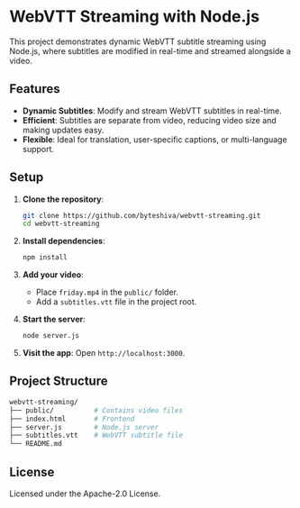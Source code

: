 # WebVTT Streaming with Node.js

This project demonstrates dynamic WebVTT subtitle streaming using Node.js, where subtitles are modified in real-time and streamed alongside a video.

## Features

- **Dynamic Subtitles**: Modify and stream WebVTT subtitles in real-time.
- **Efficient**: Subtitles are separate from video, reducing video size and making updates easy.
- **Flexible**: Ideal for translation, user-specific captions, or multi-language support.

## Setup

1. **Clone the repository**:
    ```bash
    git clone https://github.com/byteshiva/webvtt-streaming.git
    cd webvtt-streaming
    ```

2. **Install dependencies**:
    ```bash
    npm install
    ```

3. **Add your video**:
    - Place `friday.mp4` in the `public/` folder.
    - Add a `subtitles.vtt` file in the project root.

4. **Start the server**:
    ```bash
    node server.js
    ```

5. **Visit the app**: Open `http://localhost:3000`.

## Project Structure

```bash
webvtt-streaming/
├── public/          # Contains video files
├── index.html       # Frontend
├── server.js        # Node.js server
├── subtitles.vtt    # WebVTT subtitle file
└── README.md
```

## License

Licensed under the Apache-2.0 License.


